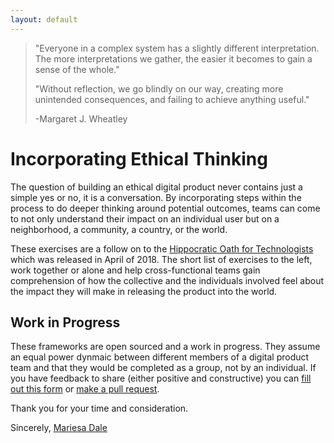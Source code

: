 ```yaml
---
layout: default
---
```


> "Everyone in a complex system has a slightly different interpretation. The more interpretations we gather, the easier it becomes to gain a sense of the whole."
>
>"Without reflection, we go blindly on our way, creating more unintended consequences, and failing to achieve anything useful."
>
> -Margaret J. Wheatley


# Incorporating Ethical Thinking

The question of building an ethical digital product never contains just a simple yes or no, it is a conversation. By incorporating steps within the process to do deeper thinking around potential outcomes, teams can come to not only understand their impact on an individual user but on a neighborhood, a community, a country, or the world.

These exercises are a follow on to the [Hippocratic Oath for Technologists](./another-page.html) which was released in April of 2018. The short list of exercises to the left, work together or alone and help cross-functional teams gain comprehension of how the collective and the individuals involved feel about the impact they will make in releasing the product into the world.


## Work in Progress

These frameworks are open sourced and a work in progress. They assume an equal power dynmaic between different members of a digital product team and that they would be completed as a group, not by an individual. If you have feedback to share (either positive and constructive) you can [fill out this form](https://goo.gl/forms/1nywgV1Piv6uwO9L2) or [make a pull request](https://github.com/MKDale/ethics-frameworks). 

Thank you for your time and consideration.

Sincerely, 
[Mariesa Dale](http://mariesa.me)




